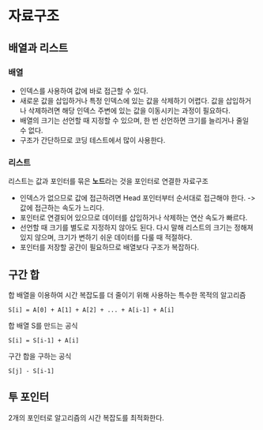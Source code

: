# 자료구조

## 배열과 리스트

### 배열

* 인덱스를 사용하여 값에 바로 접근할 수 있다.
* 새로운 값을 삽입하거나 특정 인덱스에 있는 값을 삭제하기 어렵다. 값을 삽입하거나 삭제하려면 해당 인덱스 주변에 있는 값을 이동시키는 과정이 필요하다.
* 배열의 크기는 선언할 때 지정할 수 있으며, 한 번 선언하면 크기를 늘리거나 줄일 수 없다.
* 구조가 간단하므로 코딩 테스트에서 많이 사용한다.

### 리스트

리스트는 값과 포인터를 묶은 **노드**라는 것을 포인터로 연결한 자료구조

* 인덱스가 없으므로 값에 접근하려면 Head 포인터부터 순서대로 접근해야 한다. -> 값에 접근하는 속도가 느리다.
* 포인터로 연결되어 있으므로 데이터를 삽입하거나 삭제하는 연산 속도가 빠르다.
* 선언할 때 크기를 별도로 지정하지 않아도 된다. 다시 말해 리스트의 크기는 정해져 있지 않으며, 크기가 변하기 쉬운 데이터를 다룰 때 적절하다.
* 포인터를 저장할 공간이 필요하므로 배열보다 구조가 복잡하다.

## 구간 합

합 배열을 이용하여 시간 복잡도를 더 줄이기 위해 사용하는 특수한 목적의 알고리즘

    S[i] = A[0] + A[1] + A[2] + ... + A[i-1] + A[i]

합 배열 S를 만드는 공식

    S[i] = S[i-1] + A[i]

구간 합을 구하는 공식

    S[j] - S[i-1]

## 투 포인터

2개의 포인터로 알고리즘의 시간 복잡도를 최적화한다.